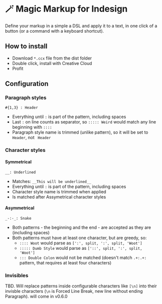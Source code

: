 # 🪄 Magic Markup for Indesign

Define your markup in a simple a DSL and apply it to a text, in one click of a button (or a command with a keyboard shortcut).

## How to install

- Download `*.ccx` file from the dist folder
- Double click, install with Creative Cloud
- Profit

## Configuration

### Paragraph styles

```
#{1,3} : Header
```

- Everything until `:` is part of the pattern, including spaces
- Last `:` on line counts as separator, so `::::: Weird` would match any line beginning with `::::`
- Paragraph style name is trimmed (unlike pattern), so it will be set to `Header`, not ` Header`

### Character styles

#### Symmetrical

```
__: Underlined
```

- Matches: `__This will be underlined__`
- Everything until `:` is part of the pattern, including spaces
- Character style name is trimmed when applied
- Is matched after Assymetrical character styles

#### Asymmetrical

```
_-:-_: Snake
```

- Both patterns - the beginning and the end - are accepted as they are (including spaces)
- Both patterns must have at least one character, but are greedy, so:
	- `:::: Woot` would parse as `[':', split, ':', split, 'Woot']`
	- `::::: Dumb Style` would parse as `['::', split, ':', split, 'Woot']`
	- `::: Double Colon` would not be matched (doesn't match `.+:.+:` pattern, that requires at least four characters)

### Invisibles

TBD. Will replace patterns inside configurable characters like `[\n]` into their invisble characters (`\n` is Forced Line Break, new line without ending Paragraph). will come in v0.6.0
